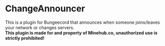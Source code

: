 ChangeAnnouncer
===============
This is a plugin for Bungeecord that announces when someone joins/leaves your network or changes servers.  
**This plugin is made for and property of Minehub.co, unauthorized use is strictly prohibited!**